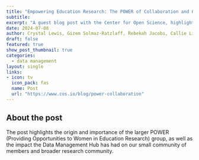 ```yaml
---
title: "Empowering Education Research: The POWER of Collaboration and Open Science"
subtitle: 
excerpt: "A guest blog post with the Center for Open Science, highlighting the impact of the POWER Data Management Hub on it's small group of members as well as larger research community."
date: 2024-07-08
author: Crystal Lewis, Gizem Solmaz-Ratzlaff, Rebekah Jacobs, Callie Little
draft: false
featured: true
show_post_thumbnail: true
categories:
  - data management
layout: single
links: 
- icon: tv
  icon_pack: fas 
  name: Post
  url: "https://www.cos.io/blog/power-collaboration"
---
```


## About the post

The post highlights the origin and importance of the larger POWER (Providing Opportunities to Women in Education Research) group, as well as the impact the Data Management Hub has had on our small community of members and broader research community. 


